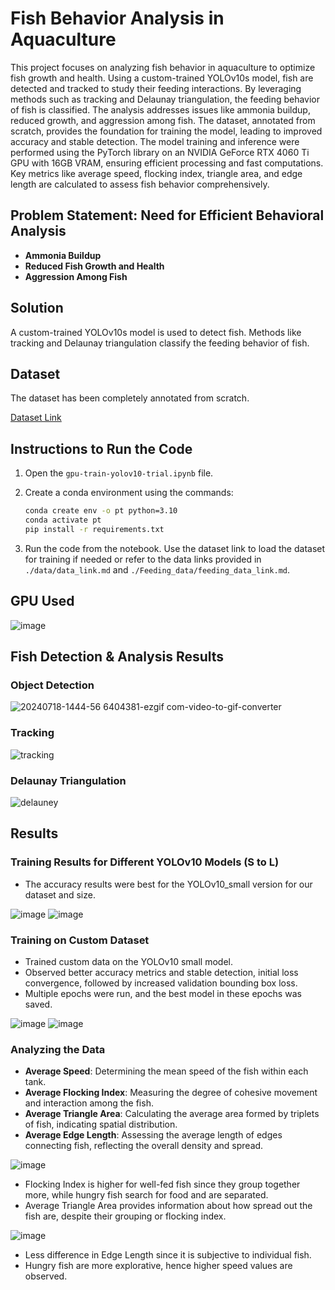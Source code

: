 # Fish Behavior Analysis in Aquaculture

This project focuses on analyzing fish behavior in aquaculture to optimize fish growth and health. Using a custom-trained YOLOv10s model, fish are detected and tracked to study their feeding interactions. By leveraging methods such as tracking and Delaunay triangulation, the feeding behavior of fish is classified. The analysis addresses issues like ammonia buildup, reduced growth, and aggression among fish. The dataset, annotated from scratch, provides the foundation for training the model, leading to improved accuracy and stable detection. The model training and inference were performed using the PyTorch library on an NVIDIA GeForce RTX 4060 Ti GPU with 16GB VRAM, ensuring efficient processing and fast computations. Key metrics like average speed, flocking index, triangle area, and edge length are calculated to assess fish behavior comprehensively.

## Problem Statement: Need for Efficient Behavioral Analysis

- **Ammonia Buildup**
- **Reduced Fish Growth and Health**
- **Aggression Among Fish**

## Solution

A custom-trained YOLOv10s model is used to detect fish. Methods like tracking and Delaunay triangulation classify the feeding behavior of fish.

## Dataset

The dataset has been completely annotated from scratch.

[Dataset Link](https://app.roboflow.com/sudeep-p8zsb/aquaculture2024/6)

## Instructions to Run the Code

1. Open the `gpu-train-yolov10-trial.ipynb` file.
2. Create a conda environment using the commands:

    ```bash
    conda create env -o pt python=3.10
    conda activate pt
    pip install -r requirements.txt
    ```

3. Run the code from the notebook. Use the dataset link to load the dataset for training if needed or refer to the data links provided in `./data/data_link.md` and `./Feeding_data/feeding_data_link.md`.

## GPU Used

![image](https://github.com/user-attachments/assets/8c439098-e1bc-4958-896d-8ef9b86164ea)

## Fish Detection & Analysis Results

### Object Detection

![20240718-1444-56 6404381-ezgif com-video-to-gif-converter](https://github.com/user-attachments/assets/971ccf1c-2645-41ae-a183-eb9f91d730e5)

### Tracking

![tracking](https://github.com/user-attachments/assets/f782194a-ff94-4f1d-bce6-7dcc345a7c03)

### Delaunay Triangulation

![delauney](https://github.com/user-attachments/assets/0e9a29ca-3c8e-4302-8afd-218f86837c7b)

## Results

### Training Results for Different YOLOv10 Models (S to L)

- The accuracy results were best for the YOLOv10_small version for our dataset and size.

![image](https://github.com/user-attachments/assets/38c3acb2-68a7-4206-804e-e18ca7ce72b2)
![image](https://github.com/user-attachments/assets/56480668-962c-485e-ad3d-84646cfbe6b9)

### Training on Custom Dataset

- Trained custom data on the YOLOv10 small model.
- Observed better accuracy metrics and stable detection, initial loss convergence, followed by increased validation bounding box loss.
- Multiple epochs were run, and the best model in these epochs was saved.

![image](https://github.com/user-attachments/assets/700c53a9-e30f-4263-8351-6ef3515b0608)
![image](https://github.com/user-attachments/assets/eb9a6582-19b1-4c49-bb56-ee934f5b27f6)

### Analyzing the Data

- **Average Speed**: Determining the mean speed of the fish within each tank.
- **Average Flocking Index**: Measuring the degree of cohesive movement and interaction among the fish.
- **Average Triangle Area**: Calculating the average area formed by triplets of fish, indicating spatial distribution.
- **Average Edge Length**: Assessing the average length of edges connecting fish, reflecting the overall density and spread.

![image](https://github.com/user-attachments/assets/001faffe-3646-4b30-a158-db6da9d66887)

- Flocking Index is higher for well-fed fish since they group together more, while hungry fish search for food and are separated.
- Average Triangle Area provides information about how spread out the fish are, despite their grouping or flocking index.

![image](https://github.com/user-attachments/assets/51acff18-a9d2-4b2c-badd-41ebe4284250)

- Less difference in Edge Length since it is subjective to individual fish.
- Hungry fish are more explorative, hence higher speed values are observed.
